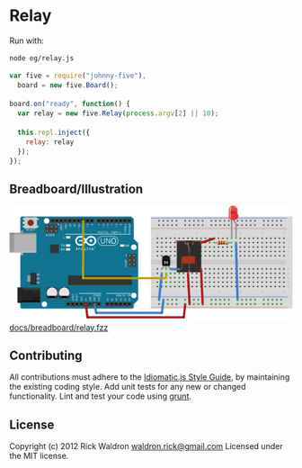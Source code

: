 # Relay

Run with:
```bash
node eg/relay.js
```


```javascript
var five = require("johnny-five"),
  board = new five.Board();

board.on("ready", function() {
  var relay = new five.Relay(process.argv[2] || 10);

  this.repl.inject({
    relay: relay
  });
});

```


## Breadboard/Illustration


![docs/breadboard/relay.png](breadboard/relay.png)
[docs/breadboard/relay.fzz](breadboard/relay.fzz)









## Contributing
All contributions must adhere to the [Idiomatic.js Style Guide](https://github.com/rwldrn/idiomatic.js),
by maintaining the existing coding style. Add unit tests for any new or changed functionality. Lint and test your code using [grunt](https://github.com/cowboy/grunt).

## License
Copyright (c) 2012 Rick Waldron <waldron.rick@gmail.com>
Licensed under the MIT license.
